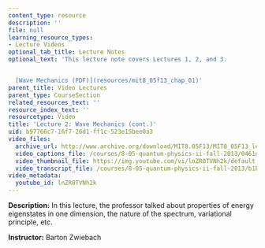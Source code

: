 ```yaml
---
content_type: resource
description: ''
file: null
learning_resource_types:
- Lecture Videos
optional_tab_title: Lecture Notes
optional_text: 'This lecture note covers Lectures 1, 2, and 3.


  [Wave Mechanics (PDF)](resources/mit8_05f13_chap_01)'
parent_title: Video Lectures
parent_type: CourseSection
related_resources_text: ''
resource_index_text: ''
resourcetype: Video
title: 'Lecture 2: Wave Mechanics (cont.)'
uid: b97766c7-16f7-26d1-ff1c-523e15bee0a3
video_files:
  archive_url: http://www.archive.org/download/MIT8.05F13/MIT8_05F13_lec02_300k.mp4
  video_captions_file: /courses/8-05-quantum-physics-ii-fall-2013/0461d91a474f532db9cba20efb9d0cb3_lnZR0TVNh2k.vtt
  video_thumbnail_file: https://img.youtube.com/vi/lnZR0TVNh2k/default.jpg
  video_transcript_file: /courses/8-05-quantum-physics-ii-fall-2013/b1bb0aea6fead2705b9bcd1b192e2db7_lnZR0TVNh2k.pdf
video_metadata:
  youtube_id: lnZR0TVNh2k
---
```


**Description:** In this lecture, the professor talked about properties of energy eigenstates in one dimension, the nature of the spectrum, variational principle, etc.

**Instructor:** Barton Zwiebach